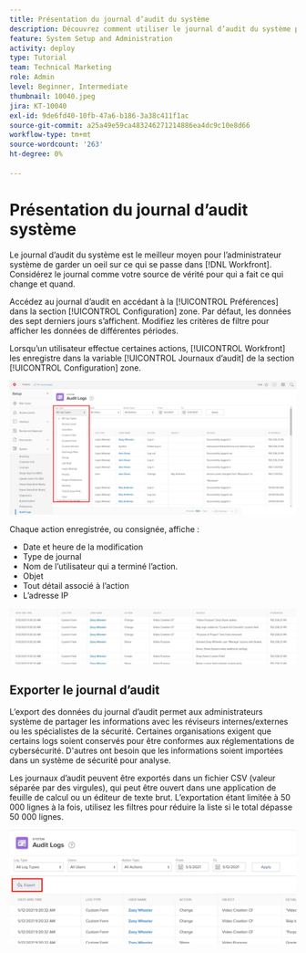 ```yaml
---
title: Présentation du journal d’audit du système
description: Découvrez comment utiliser le journal d’audit du système pour vérifier quand des modifications ont été apportées et quand ajouter des éléments.
feature: System Setup and Administration
activity: deploy
type: Tutorial
team: Technical Marketing
role: Admin
level: Beginner, Intermediate
thumbnail: 10040.jpeg
jira: KT-10040
exl-id: 9de6fd40-10fb-47a6-b186-3a38c411f1ac
source-git-commit: a25a49e59ca483246271214886ea4dc9c10e8d66
workflow-type: tm+mt
source-wordcount: '263'
ht-degree: 0%

---
```


# Présentation du journal d’audit système

Le journal d’audit du système est le meilleur moyen pour l’administrateur système de garder un oeil sur ce qui se passe dans [!DNL Workfront]. Considérez le journal comme votre source de vérité pour qui a fait ce qui change et quand.

Accédez au journal d’audit en accédant à la [!UICONTROL Préférences] dans la section [!UICONTROL Configuration] zone. Par défaut, les données des sept derniers jours s’affichent. Modifiez les critères de filtre pour afficher les données de différentes périodes.

Lorsqu’un utilisateur effectue certaines actions, [!UICONTROL Workfront] les enregistre dans la variable [!UICONTROL Journaux d’audit] de la section [!UICONTROL Configuration] zone.

![[!UICONTROL Type de journal] du menu déroulant [!UICONTROL Journaux d’audit] page [!UICONTROL Configuration]](assets/admin-fund-audit-log-1.png)

Chaque action enregistrée, ou consignée, affiche :

* Date et heure de la modification
* Type de journal
* Nom de l’utilisateur qui a terminé l’action.
* Objet
* Tout détail associé à l’action
* L’adresse IP

![[!UICONTROL Journal d’audit] list](assets/admin-fund-audit-log-2.JPG)

## Exporter le journal d’audit

L’export des données du journal d’audit permet aux administrateurs système de partager les informations avec les réviseurs internes/externes ou les spécialistes de la sécurité. Certaines organisations exigent que certains logs soient conservés pour être conformes aux réglementations de cybersécurité. D&#39;autres ont besoin que les informations soient importées dans un système de sécurité pour analyse.

Les journaux d’audit peuvent être exportés dans un fichier CSV (valeur séparée par des virgules), qui peut être ouvert dans une application de feuille de calcul ou un éditeur de texte brut. L’exportation étant limitée à 50 000 lignes à la fois, utilisez les filtres pour réduire la liste si le total dépasse 50 000 lignes.

![[!UICONTROL Exporter] bouton [!UICONTROL Journaux d’audit] page](assets/admin-fund-audit-log-3.png)

<!---
learn more URLs
Audit logs
Managing audit logs
--->
